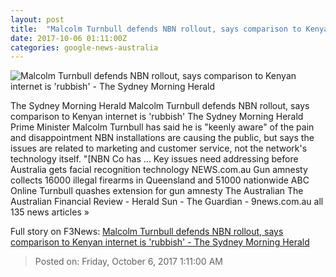 ```yaml
---
layout: post
title:  "Malcolm Turnbull defends NBN rollout, says comparison to Kenyan internet is 'rubbish' - The Sydney Morning Herald"
date: 2017-10-06 01:11:00Z
categories: google-news-australia
---
```


![Malcolm Turnbull defends NBN rollout, says comparison to Kenyan internet is 'rubbish' - The Sydney Morning Herald](http://www.smh.com.au/content/dam/images/g/y/t/i/d/8/image.related.articleLeadwide.620x349.gyvimf.png/1507252283738.jpg)

The Sydney Morning Herald Malcolm Turnbull defends NBN rollout, says comparison to Kenyan internet is 'rubbish' The Sydney Morning Herald Prime Minister Malcolm Turnbull has said he is "keenly aware" of the pain and disappointment NBN installations are causing the public, but says the issues are related to marketing and customer service, not the network's technology itself. "[NBN Co has ... Key issues need addressing before Australia gets facial recognition technology NEWS.com.au Gun amnesty collects 16000 illegal firearms in Queensland and 51000 nationwide ABC Online Turnbull quashes extension for gun amnesty The Australian The Australian Financial Review - Herald Sun - The Guardian - 9news.com.au all 135 news articles »


Full story on F3News: [Malcolm Turnbull defends NBN rollout, says comparison to Kenyan internet is 'rubbish' - The Sydney Morning Herald](http://www.f3nws.com/n/CVXrqE)

> Posted on: Friday, October 6, 2017 1:11:00 AM
